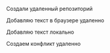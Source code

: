 Создали удаленный репозиторий

Добавляю текст в браузере удаленно

Добавляю текст локально

Создаем конфликт удаленно
